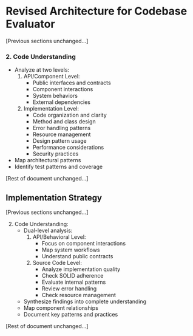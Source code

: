 # Revised Architecture for Codebase Evaluator

[Previous sections unchanged...]

### 2. Code Understanding

- Analyze at two levels:
  1. API/Component Level:
     - Public interfaces and contracts
     - Component interactions
     - System behaviors
     - External dependencies
  2. Implementation Level:
     - Code organization and clarity
     - Method and class design
     - Error handling patterns
     - Resource management
     - Design pattern usage
     - Performance considerations
     - Security practices
- Map architectural patterns
- Identify test patterns and coverage

[Rest of document unchanged...]

## Implementation Strategy

[Previous sections unchanged...]

2. Code Understanding:
   - Dual-level analysis:
     1. API/Behavioral Level:
        - Focus on component interactions
        - Map system workflows
        - Understand public contracts
     2. Source Code Level:
        - Analyze implementation quality
        - Check SOLID adherence
        - Evaluate internal patterns
        - Review error handling
        - Check resource management
   - Synthesize findings into complete understanding
   - Map component relationships
   - Document key patterns and practices

[Rest of document unchanged...]
